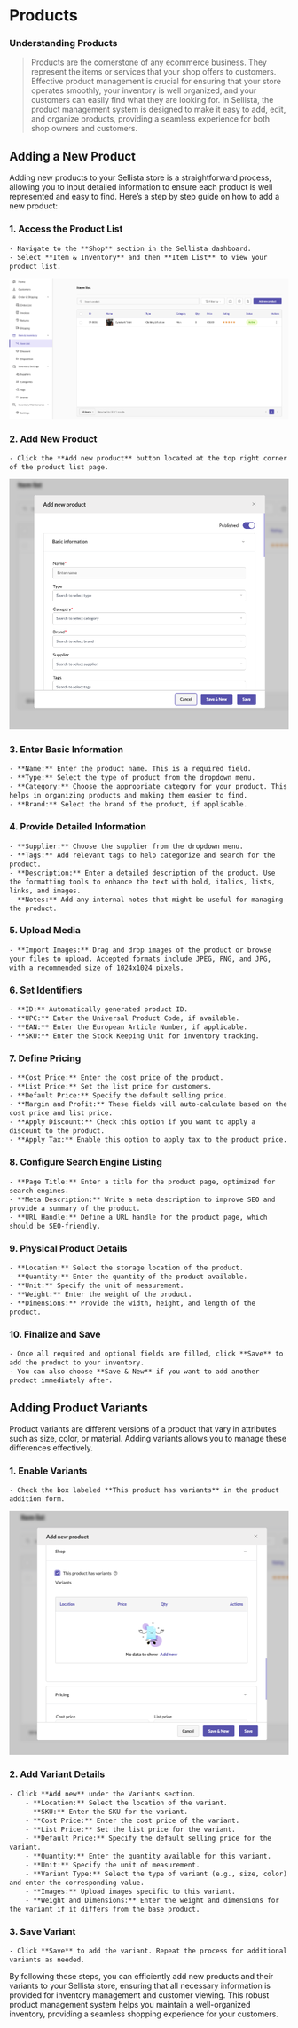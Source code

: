 # Products

### Understanding Products

> Products are the cornerstone of any ecommerce business. They represent the items or services that your shop offers to customers. Effective product management is crucial for ensuring that your store operates smoothly, your inventory is well organized, and your customers can easily find what they are looking for. In Sellista, the product management system is designed to make it easy to add, edit, and organize products, providing a seamless experience for both shop owners and customers.

## Adding a New Product

Adding new products to your Sellista store is a straightforward process, allowing you to input detailed information to ensure each product is well represented and easy to find. Here’s a step by step guide on how to add a new product:

### 1. Access the Product List

    - Navigate to the **Shop** section in the Sellista dashboard.
    - Select **Item & Inventory** and then **Item List** to view your product list.

![alt text](image-6.png)

### 2. Add New Product

    - Click the **Add new product** button located at the top right corner of the product list page.

![alt text](image-7.png)

### 3. Enter Basic Information

    - **Name:** Enter the product name. This is a required field.
    - **Type:** Select the type of product from the dropdown menu.
    - **Category:** Choose the appropriate category for your product. This helps in organizing products and making them easier to find.
    - **Brand:** Select the brand of the product, if applicable.

### 4. Provide Detailed Information

    - **Supplier:** Choose the supplier from the dropdown menu.
    - **Tags:** Add relevant tags to help categorize and search for the product.
    - **Description:** Enter a detailed description of the product. Use the formatting tools to enhance the text with bold, italics, lists, links, and images.
    - **Notes:** Add any internal notes that might be useful for managing the product.

### 5. Upload Media

    - **Import Images:** Drag and drop images of the product or browse your files to upload. Accepted formats include JPEG, PNG, and JPG, with a recommended size of 1024x1024 pixels.

### 6. Set Identifiers

    - **ID:** Automatically generated product ID.
    - **UPC:** Enter the Universal Product Code, if available.
    - **EAN:** Enter the European Article Number, if applicable.
    - **SKU:** Enter the Stock Keeping Unit for inventory tracking.

### 7. Define Pricing

    - **Cost Price:** Enter the cost price of the product.
    - **List Price:** Set the list price for customers.
    - **Default Price:** Specify the default selling price.
    - **Margin and Profit:** These fields will auto-calculate based on the cost price and list price.
    - **Apply Discount:** Check this option if you want to apply a discount to the product.
    - **Apply Tax:** Enable this option to apply tax to the product price.

### 8. Configure Search Engine Listing

    - **Page Title:** Enter a title for the product page, optimized for search engines.
    - **Meta Description:** Write a meta description to improve SEO and provide a summary of the product.
    - **URL Handle:** Define a URL handle for the product page, which should be SEO-friendly.

### 9. Physical Product Details

    - **Location:** Select the storage location of the product.
    - **Quantity:** Enter the quantity of the product available.
    - **Unit:** Specify the unit of measurement.
    - **Weight:** Enter the weight of the product.
    - **Dimensions:** Provide the width, height, and length of the product.

### 10. Finalize and Save

    - Once all required and optional fields are filled, click **Save** to add the product to your inventory.
    - You can also choose **Save & New** if you want to add another product immediately after.

## Adding Product Variants

Product variants are different versions of a product that vary in attributes such as size, color, or material. Adding variants allows you to manage these differences effectively.


### 1. Enable Variants

    - Check the box labeled **This product has variants** in the product addition form.

![alt text](image-8.png)

### 2. Add Variant Details

    - Click **Add new** under the Variants section.
        - **Location:** Select the location of the variant.
        - **SKU:** Enter the SKU for the variant.
        - **Cost Price:** Enter the cost price of the variant.
        - **List Price:** Set the list price for the variant.
        - **Default Price:** Specify the default selling price for the variant.
        - **Quantity:** Enter the quantity available for this variant.
        - **Unit:** Specify the unit of measurement.
        - **Variant Type:** Select the type of variant (e.g., size, color) and enter the corresponding value.
        - **Images:** Upload images specific to this variant.
        - **Weight and Dimensions:** Enter the weight and dimensions for the variant if it differs from the base product.

### 3. Save Variant

    - Click **Save** to add the variant. Repeat the process for additional variants as needed.

By following these steps, you can efficiently add new products and their variants to your Sellista store, ensuring that all necessary information is provided for inventory management and customer viewing. This robust product management system helps you maintain a well-organized inventory, providing a seamless shopping experience for your customers.    

